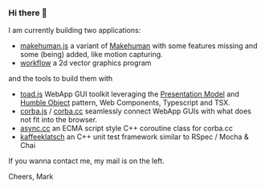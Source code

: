 ### Hi there 👋

I am currently building two applications:

* [makehuman.js](https://github.com/markandre13/makehuman.js) a variant of [Makehuman](http://www.makehumancommunity.org) with some features missing and some (being) added, like motion capturing.
* [workflow](https://github.com/markandre13/workflow) a 2d vector graphics program

and the tools to build them with

* [toad.js](https://github.com/markandre13/toad.js) WebApp GUI toolkit leveraging the [Presentation Model](https://martinfowler.com/eaaDev/PresentationModel.html) and [Humble Object](https://martinfowler.com/bliki/HumbleObject.html) pattern, Web Components, Typescript and TSX.
* [corba.js](https://github.com/markandre13/corba.js) / [corba.cc](https://github.com/markandre13/corba.cc) seamlessly connect WebApp GUIs with what does not fit into the browser.
* [async.cc](https://github.com/markandre13/async.cc) an ECMA script style C++ coroutine class for corba.cc
* [kaffeeklatsch](https://github.com/markandre13/kaffeeklatsch) an C++ unit test framework similar to RSpec / Mocha & Chai

If you wanna contact me, my mail is on the left.

Cheers,
Mark
